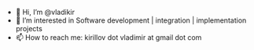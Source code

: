- 👋 Hi, I’m @vladikir
- 👀 I’m interested in Software development | integration | implementation projects
- 📫 How to reach me: kirillov dot vladimir at gmail dot com

<!---
vladikir/vladikir is a ✨ special ✨ repository because its `README.md` (this file) appears on your GitHub profile.
You can click the Preview link to take a look at your changes.
--->
